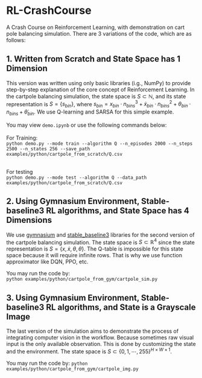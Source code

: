 # RL-CrashCourse
A Crash Course on Reinforcement Learning, with demonstration on cart pole balancing simulation. There are 3 variations of the code, which are as follows:


## 1. Written from Scratch and State Space has 1 Dimension
This version was written using only basic libraries (i.g., NumPy) to provide step-by-step explanation of the core concept of Reinforcement Learning. In the cartpole balancing simulation, the state space is $S \subset \mathbb{N}$, and its state representation is $S=\{s_{bin}\}$, where $s_{bin}=x_{bin}\cdot n^3_{bins} + \dot{x}_{bin}\cdot n^2_{bins} + \theta_{bin}\cdot n_{bins} + \dot{\theta}_{bin}$. We use Q-learning and SARSA for this simple example.

You may view `demo.ipynb` or use the following commands below:<br>
<br>For Training: <br>
```python demo.py --mode train --algorithm Q --n_episodes 2000 --n_steps 2500 --n_states 256 --save_path examples/python/cartpole_from_scratch/Q.csv```

<br>For testing<br>
```python demo.py --mode test --algorithm Q --data_path examples/python/cartpole_from_scratch/Q.csv```


## 2. Using Gymnasium Environment, Stable-baseline3 RL algorithms, and State Space has 4 Dimensions
We use [gymnasium](https://gymnasium.farama.org/) and [stable_baseline3](https://stable-baselines3.readthedocs.io/en/master/guide/algos.html) libraries for the second version of the cartpole balancing simulation. The state space is $S \subset \mathbb{R}^4$ since the state representation is $S=\{x, \dot{x}, \theta, \dot{\theta}\}$. The Q-table is impossible for this state space because it will require infinite rows. That is why we use function approximator like DQN, PPO, etc.

You may run the code by:<br>
```python examples/python/cartpole_from_gym/cartpole_sim.py```

## 3. Using Gymnasium Environment, Stable-baseline3 RL algorithms, and State is a Grayscale Image
The last version of the simulation aims to demonstrate the process of integrating computer vision in the workflow. Because sometimes raw visual input is the only available observation. This is done by customizing the state and the environment. The state space is $S \subset \{0,1,\cdots,255\}^{H\times W\times 1}$.

You may run the code by:
```python examples/python/cartpole_from_gym/cartpole_img.py```